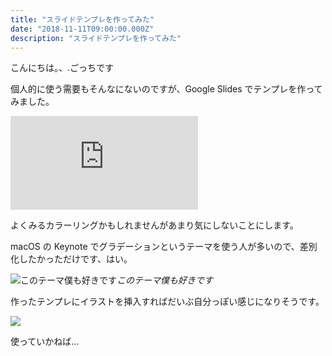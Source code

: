 ```yaml
---
title: "スライドテンプレを作ってみた"
date: "2018-11-11T09:00:00.000Z"
description: "スライドテンプレを作ってみた"
---
```


こんにちは。、.ごっちです

個人的に使う需要もそんなにないのですが、Google Slides でテンプレを作ってみました。

<iframe src="https://medium.com/media/485e3e936ef51ebb975586c944790c73" frameborder=0></iframe>

よくみるカラーリングかもしれませんがあまり気にしないことにします。

macOS の Keynote でグラデーションというテーマを使う人が多いので、差別化したかっただけです、はい。

![このテーマ僕も好きです](https://cdn-images-1.medium.com/max/3580/1*uyXROl_SzSEBNxYqUCDL9A.png)_このテーマ僕も好きです_

作ったテンプレにイラストを挿入すればだいぶ自分っぽい感じになりそうです。

![](https://cdn-images-1.medium.com/max/2000/1*1MQboG5A5qoTjm9fo8h6Lg.png)

使っていかねば…
